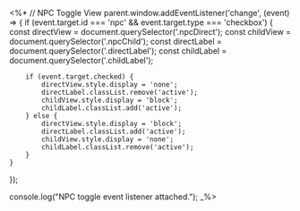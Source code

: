 <%*
// NPC Toggle View
parent.window.addEventListener('change', (event) => {
    if (event.target.id === 'npc' && event.target.type === 'checkbox') {
        const directView = document.querySelector('.npcDirect');
        const childView = document.querySelector('.npcChild');
        const directLabel = document.querySelector('.directLabel');
        const childLabel = document.querySelector('.childLabel');

        if (event.target.checked) {
            directView.style.display = 'none';
            directLabel.classList.remove('active');
            childView.style.display = 'block';
            childLabel.classList.add('active');
        } else {
            directView.style.display = 'block';
            directLabel.classList.add('active');
            childView.style.display = 'none';
            childLabel.classList.remove('active');
        }
    }
});

console.log("NPC toggle event listener attached.");
_%>